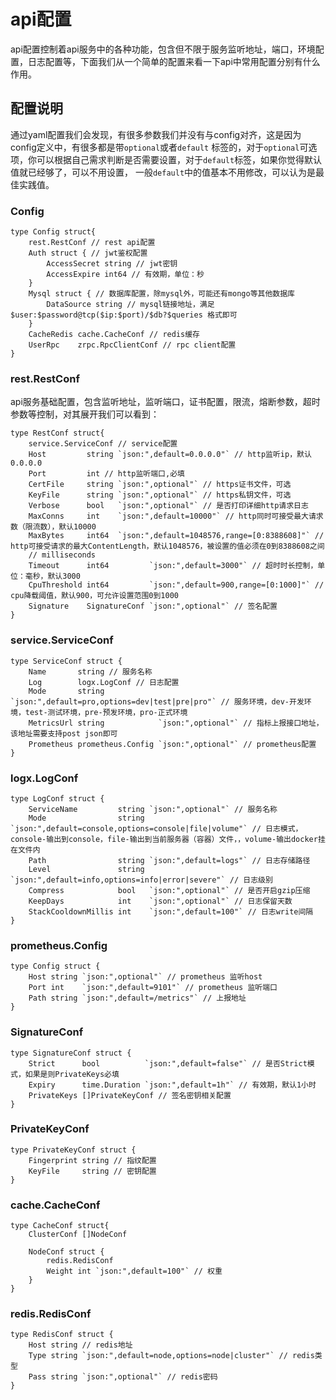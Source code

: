 # api配置
api配置控制着api服务中的各种功能，包含但不限于服务监听地址，端口，环境配置，日志配置等，下面我们从一个简单的配置来看一下api中常用配置分别有什么作用。

## 配置说明
通过yaml配置我们会发现，有很多参数我们并没有与config对齐，这是因为config定义中，有很多都是带`optional`或者`default`
标签的，对于`optional`可选项，你可以根据自己需求判断是否需要设置，对于`default`标签，如果你觉得默认值就已经够了，可以不用设置，
一般`default`中的值基本不用修改，可以认为是最佳实践值。

### Config

```
type Config struct{
    rest.RestConf // rest api配置
    Auth struct { // jwt鉴权配置
        AccessSecret string // jwt密钥
        AccessExpire int64 // 有效期，单位：秒
    }
    Mysql struct { // 数据库配置，除mysql外，可能还有mongo等其他数据库
        DataSource string // mysql链接地址，满足 $user:$password@tcp($ip:$port)/$db?$queries 格式即可
    }
    CacheRedis cache.CacheConf // redis缓存
    UserRpc    zrpc.RpcClientConf // rpc client配置
}    
```

### rest.RestConf
api服务基础配置，包含监听地址，监听端口，证书配置，限流，熔断参数，超时参数等控制，对其展开我们可以看到：
```
type RestConf struct{
    service.ServiceConf // service配置
    Host         string `json:",default=0.0.0.0"` // http监听ip，默认0.0.0.0
    Port         int // http监听端口,必填
    CertFile     string `json:",optional"` // https证书文件，可选
    KeyFile      string `json:",optional"` // https私钥文件，可选 
    Verbose      bool   `json:",optional"` // 是否打印详细http请求日志
    MaxConns     int    `json:",default=10000"` // http同时可接受最大请求数（限流数），默认10000
    MaxBytes     int64  `json:",default=1048576,range=[0:8388608]"` // http可接受请求的最大ContentLength，默认1048576，被设置的值必须在0到8388608之间
    // milliseconds
    Timeout      int64         `json:",default=3000"` // 超时时长控制，单位：毫秒，默认3000
    CpuThreshold int64         `json:",default=900,range=[0:1000]"` // cpu降载阈值，默认900，可允许设置范围0到1000
    Signature    SignatureConf `json:",optional"` // 签名配置
}
```

### service.ServiceConf
```
type ServiceConf struct {
    Name       string // 服务名称
    Log        logx.LogConf // 日志配置
    Mode       string            `json:",default=pro,options=dev|test|pre|pro"` // 服务环境，dev-开发环境，test-测试环境，pre-预发环境，pro-正式环境
    MetricsUrl string            `json:",optional"` // 指标上报接口地址，该地址需要支持post json即可
    Prometheus prometheus.Config `json:",optional"` // prometheus配置
}
```

### logx.LogConf
```
type LogConf struct {
	ServiceName         string `json:",optional"` // 服务名称
	Mode                string `json:",default=console,options=console|file|volume"` // 日志模式，console-输出到console，file-输出到当前服务器（容器）文件，，volume-输出docker挂在文件内
	Path                string `json:",default=logs"` // 日志存储路径
	Level               string `json:",default=info,options=info|error|severe"` // 日志级别
	Compress            bool   `json:",optional"` // 是否开启gzip压缩
	KeepDays            int    `json:",optional"` // 日志保留天数
	StackCooldownMillis int    `json:",default=100"` // 日志write间隔
}
```

### prometheus.Config
```
type Config struct {
	Host string `json:",optional"` // prometheus 监听host
	Port int    `json:",default=9101"` // prometheus 监听端口
	Path string `json:",default=/metrics"` // 上报地址
}
```

### SignatureConf
```
type SignatureConf struct {
    Strict      bool          `json:",default=false"` // 是否Strict模式，如果是则PrivateKeys必填
    Expiry      time.Duration `json:",default=1h"` // 有效期，默认1小时
    PrivateKeys []PrivateKeyConf // 签名密钥相关配置
}
```

### PrivateKeyConf
```
type PrivateKeyConf struct {
    Fingerprint string // 指纹配置
    KeyFile     string // 密钥配置
}
```

### cache.CacheConf
```
type CacheConf struct{
    ClusterConf []NodeConf
    
    NodeConf struct {
        redis.RedisConf
        Weight int `json:",default=100"` // 权重
    }
}
```

### redis.RedisConf
```
type RedisConf struct {
    Host string // redis地址
    Type string `json:",default=node,options=node|cluster"` // redis类型
    Pass string `json:",optional"` // redis密码
}
```
